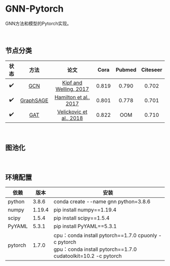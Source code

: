 # GNN-Pytorch
GNN方法和模型的Pytorch实现。

<br/>

## 节点分类

|        状态        |             方法              |                             论文                             | Cora  | Pubmed | Citeseer |
| :----------------: | :---------------------------: | :----------------------------------------------------------: | :---: | :----: | :------: |
| :heavy_check_mark: |       [GCN](./Node/GCN)       | [Kipf and Welling, 2017](https://arxiv.org/pdf/1609.02907.pdf) | 0.819 | 0.790  |  0.702   |
| :heavy_check_mark: | [GraphSAGE](./Node/GraphSAGE) | [Hamilton et al., 2017](https://arxiv.org/pdf/1706.02216.pdf) | 0.801 | 0.778  |  0.701   |
| :heavy_check_mark: |       [GAT](./Node/GAT)       | [Velickovic et al., 2018](https://arxiv.org/pdf/1710.10903.pdf) | 0.822 |  OOM   |  0.710   |

<br/>

## 图池化

<br/>

## 环境配置

| 依赖    | 版本   | 安装                                                         |
| ------- | ------ | ------------------------------------------------------------ |
| python  | 3.8.6  | conda create --name gnn python=3.8.6                         |
| numpy   | 1.19.4 | pip install numpy==1.19.4                                    |
| scipy   | 1.5.4  | pip install scipy==1.5.4                                     |
| PyYAML  | 5.3.1  | pip install PyYAML==5.3.1                                    |
| pytorch | 1.7.0  | cpu：conda install pytorch\==1.7.0 cpuonly -c pytorch<br/>gpu：conda install pytorch\==1.7.0 cudatoolkit=10.2 -c pytorch |